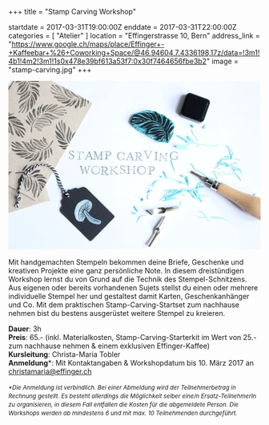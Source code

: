 +++
title = "Stamp Carving Workshop"

startdate = 2017-03-31T19:00:00Z
enddate = 2017-03-31T22:00:00Z
categories = [ "Atelier" ]
location = "Effingerstrasse 10, Bern"
address_link = "https://www.google.ch/maps/place/Effinger+-+Kaffeebar+%26+Coworking+Space/@46.94604,7.4336198,17z/data=!3m1!4b1!4m2!3m1!1s0x478e39bf613a53f7:0x30f7464656fbe3b2"
image = "stamp-carving.jpg"
+++

![Stamp Carving Workshop im Atelier](stamp-carving.jpg)

Mit handgemachten Stempeln bekommen deine Briefe, Geschenke und kreativen Projekte eine ganz persönliche Note. In diesem dreistündigen Workshop lernst du von Grund auf die Technik des Stempel-Schnitzens. Aus eigenen oder bereits vorhandenen Sujets stellst du einen oder mehrere individuelle Stempel her und gestaltest damit Karten, Geschenkanhänger und Co. Mit dem praktischen Stamp-Carving-Startset zum nachhause nehmen bist du bestens ausgerüstet weitere Stempel zu kreieren.

**Dauer**: 3h   
**Preis**: 65.- (inkl. Materialkosten, Stamp-Carving-Starterkit im Wert von 25.- zum nachhause nehmen & einem exklusiven Effinger-Kaffee)   
**Kursleitung**: Christa-Maria Tobler   
**Anmeldung**\*: Mit Kontaktangaben & Workshopdatum bis 10. März 2017 an [christamaria@effinger.ch](mailto:christamaria@effinger.ch)

<small>*\*Die Anmeldung ist verbindlich. Bei einer Abmeldung wird der Teilnehmerbetrag in Rechnung gestellt. Es besteht allerdings die Möglichkeit selber eine/n Ersatz-TeilnehmerIn zu organisieren, in diesem Fall entfallen die Kosten für die abgemeldete Person. Die Workshops werden ab mindestens 6 und mit max. 10 Teilnehmenden durchgeführt.*</small>
